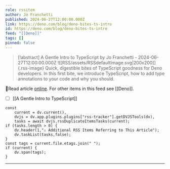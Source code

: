 ```yaml
---
role: rssitem
author: Jo Franchetti
published: 2024-06-27T12:00:00.000Z
link: https://deno.com/blog/deno-bites-ts-intro
id: https://deno.com/blog/deno-bites-ts-intro
feed: "[[Deno]]"
tags: []
pinned: false
---
```


> [!abstract] A Gentle Intro to TypeScript by Jo Franchetti - 2024-06-27T12:00:00.000Z
> ![[RSS/assets/RSSdefaultImage.svg|200x200]]{.rss-image}
> Quick, digestible bites of TypeScript goodness for Deno developers. In this first bite, we introduce TypeScript, how to add type annotations to your code and why you should.

🔗Read article [online](https://deno.com/blog/deno-bites-ts-intro). For other items in this feed see [[Deno]].

- [ ] [[A Gentle Intro to TypeScript]]

~~~dataviewjs
const
    current = dv.current(),
	dvjs = dv.app.plugins.plugins["rss-tracker"].getDVJSTools(dv),
	tasks = await dvjs.rssDuplicateItemsTasks(current);
if (tasks.length > 0) {
	dv.header(1,"⚠ Additional RSS Items Referring to This Article");
    dv.taskList(tasks,false);
}
const tags = current.file.etags.join(" ");
if (current) {
	dv.span(tags);
}
~~~

- - -
